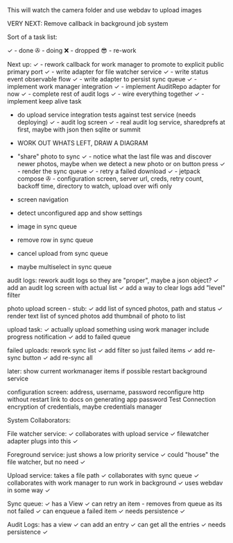 This will watch the camera folder and use webdav to upload images

VERY NEXT: Remove callback in background job system

Sort of a task list:

✓ - done
✇ - doing
❌ - dropped
😎 - re-work

Next up:
✓ - rework callback for work manager to promote to explicit public primary port
✓ - write adapter for file watcher service
✓ - write status event observable flow
✓ - write adapter to persist sync queue
✓ - implement work manager integration
✓ - implement AuditRepo adapter for now
✓ - complete rest of audit logs
✓ - wire everything together
✓ - implement keep alive task
- do upload service integration tests against test service (needs deploying)
  ✓ - audit log screen
  ✓ - real audit log service, sharedprefs at first, maybe with json then sqlite or summit

- WORK OUT WHATS LEFT, DRAW A DIAGRAM

- "share" photo to sync
  ✓ - notice what the last file was and discover newer photos, maybe when we detect a new photo or on button press
  ✓ - render the sync queue
  ✓ - retry a failed download
  ✓ - jetpack compose
  ✇ - configuration screen, server url, creds, retry count, backoff time, directory to watch, upload over wifi only
 - screen navigation
 - detect unconfigured app and show settings
 - image in sync queue
 - remove row in sync queue
 - cancel upload from sync queue
 - maybe multiselect in sync queue

audit logs: 
 rework audit logs so they are "proper", maybe a json object?
✓ add an audit log screen with actual list
✓ add a way to clear logs
  add "level" filter

photo upload screen - stub:
✓ add list of synced photos, path and status
✓ render text list of synced photos
 add thumbnail of photo to list

upload task:
✓ actually upload something using work manager
 include progress notification
✓ add to failed queue

failed uploads:
 rework sync list ✓
 add filter so just failed items ✓
 add re-sync button ✓
 add re-sync all 

later:
 show current workmanager items if possible
 restart background service

configuration screen:
 address, username, password
 reconfigure http without restart
 link to docs on generating app password
 Test Connection
 encryption of credentials, maybe credentials manager


System Collaborators:

File watcher service: ✓
 collaborates with upload service ✓
 filewatcher adapter plugs into this ✓
 

Foreground service:
 just shows a low priority service ✓
 could "house" the file watcher, but no need ✓

Upload service:
 takes a file path ✓
 collaborates with sync queue ✓
 collaborates with work manager to run work in background ✓
 uses webdav in some way ✓

Sync queue: ✓
 has a View ✓
 can retry an item - removes from queue as its not failed ✓
 can enqueue a failed item ✓
 needs persistence ✓

Audit Logs:
 has a view ✓
 can add an entry ✓
 can get all the entries ✓
 needs persistence ✓

